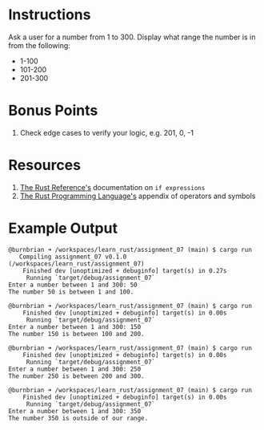 # Instructions
Ask a user for a number from 1 to 300. Display what range the number is in from the following:

* 1-100
* 101-200
* 201-300

# Bonus Points
1. Check edge cases to verify your logic, e.g. 201, 0, -1

# Resources
1. [The Rust Reference's](https://doc.rust-lang.org/reference/expressions/if-expr.html) documentation on `if expressions`
2. [The Rust Programming Language's](https://doc.rust-lang.org/book/appendix-02-operators.html) appendix of operators and symbols

# Example Output
```terminal_session
@burnbrian ➜ /workspaces/learn_rust/assignment_07 (main) $ cargo run
   Compiling assignment_07 v0.1.0 (/workspaces/learn_rust/assignment_07)
    Finished dev [unoptimized + debuginfo] target(s) in 0.27s
     Running `target/debug/assignment_07`
Enter a number between 1 and 300: 50
The number 50 is between 1 and 100.

@burnbrian ➜ /workspaces/learn_rust/assignment_07 (main) $ cargo run
    Finished dev [unoptimized + debuginfo] target(s) in 0.00s
     Running `target/debug/assignment_07`
Enter a number between 1 and 300: 150
The number 150 is between 100 and 200.

@burnbrian ➜ /workspaces/learn_rust/assignment_07 (main) $ cargo run
    Finished dev [unoptimized + debuginfo] target(s) in 0.00s
     Running `target/debug/assignment_07`
Enter a number between 1 and 300: 250
The number 250 is between 200 and 300.

@burnbrian ➜ /workspaces/learn_rust/assignment_07 (main) $ cargo run
    Finished dev [unoptimized + debuginfo] target(s) in 0.00s
     Running `target/debug/assignment_07`
Enter a number between 1 and 300: 350
The number 350 is outside of our range.
```
